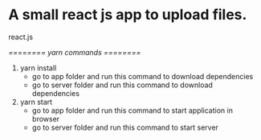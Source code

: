 # A small react js app to upload files.

react.js

_======== yarn commands ========_

1. yarn install
   - go to app folder and run this command to download dependencies
   - go to server folder and run this command to download dependencies
2. yarn start
   - go to app folder and run this command to start application in browser
   - go to server folder and run this command to start server
